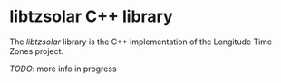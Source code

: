 libtzsolar C++ library
======================

The _libtzsolar_ library is the C++ implementation of the Longitude Time Zones project.

_TODO_: more info in progress
